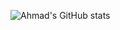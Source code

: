 ![Ahmad's GitHub stats](https://github-readme-stats.vercel.app/api?username=Ahmad-Arabi&show_icons=true&theme=tokyonight)

